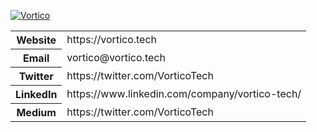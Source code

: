 <p>
  <a href="https://vortico.tech"><img src="https://raw.githubusercontent.com/vortico/.github/master/.github/logo.png" alt='Vortico'></a>
</p>

<table>
  <tr>
    <th>Website</th>
    <td>https://vortico.tech</td>
  </tr>
  <tr>
    <th>Email</th>
    <td>vortico@vortico.tech</td>
  </tr>
  <tr>
    <th>Twitter</th>
    <td>https://twitter.com/VorticoTech</td>
  </tr>
  <tr>
    <th>LinkedIn</th>
    <td>https://www.linkedin.com/company/vortico-tech/</td>
  </tr>
  <tr>
    <th>Medium</th>
    <td>https://twitter.com/VorticoTech</td>
  </tr>
</table>
